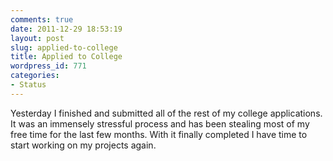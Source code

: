 ```yaml
---
comments: true
date: 2011-12-29 18:53:19
layout: post
slug: applied-to-college
title: Applied to College
wordpress_id: 771
categories:
- Status
---
```


Yesterday I finished and submitted all of the rest of my college applications. It was an immensely stressful process and has been stealing most of my free time for the last few months. With it finally completed I have time to start working on my projects again.
